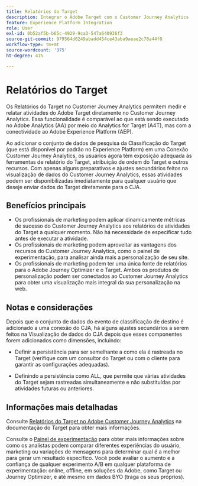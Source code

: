 ```yaml
---
title: Relatórios do Target
description: Integrar o Adobe Target com o Customer Journey Analytics
feature: Experience Platform Integration
role: User
exl-id: 0b52af5b-b65c-4929-9ca3-547a640936f3
source-git-commit: 979564d0249abadd454ce43aba9aeae2c78a44f0
workflow-type: tm+mt
source-wordcount: '375'
ht-degree: 41%

---
```


# Relatórios do Target

Os Relatórios do Target no Customer Journey Analytics permitem medir e relatar atividades do Adobe Target diretamente no Customer Journey Analytics. Essa funcionalidade é comparável ao que está sendo executado no Adobe Analytics (AA) por meio do Analytics for Target (A4T), mas com a conectividade ao Adobe Experience Platform (AEP).

Ao adicionar o conjunto de dados de pesquisa da Classificação do Target (que está disponível por padrão no Experience Platform) em uma Conexão Customer Journey Analytics, os usuários agora têm exposição adequada às ferramentas de relatório do Target, atribuição de ordem do Target e outros recursos. Com apenas alguns preparativos e ajustes secundários feitos na visualização de dados do Customer Journey Analytics, essas atividades podem ser disponibilizadas imediatamente para qualquer usuário que deseje enviar dados do Target diretamente para o CJA.

## Benefícios principais

* Os profissionais de marketing podem aplicar dinamicamente métricas de sucesso do Customer Journey Analytics aos relatórios de atividades do Target a qualquer momento. Não há necessidade de especificar tudo antes de executar a atividade.
* Os profissionais de marketing podem aproveitar as vantagens dos recursos do Customer Journey Analytics, como o painel de experimentação, para analisar ainda mais a personalização de seu site.
* Os profissionais de marketing podem ter uma única fonte de relatórios para o Adobe Journey Optimizer e o Target. Ambos os produtos de personalização podem ser conectados ao Customer Journey Analytics para obter uma visualização mais integral da sua personalização na web.

## Notas e considerações

Depois que o conjunto de dados do evento de classificação de destino é adicionado a uma conexão do CJA, há alguns ajustes secundários a serem feitos na Visualização de dados do CJA depois que esses componentes forem adicionados como dimensões, incluindo:

* Definir a persistência para ser semelhante a como ela é rastreada no Target (verifique com um consultor do Target ou com o cliente para garantir as configurações adequadas).

* Definindo a persistência como ALL, que permite que várias atividades do Target sejam rastreadas simultaneamente e não substituídas por atividades futuras ou anteriores.

## Informações mais detalhadas

Consulte [Relatórios do Target no Adobe Customer Journey Analytics](https://experienceleague.adobe.com/pt-br/docs/target/using/integrate/cja/target-reporting-in-cja) na documentação do Target para obter mais informações.

Consulte o [Painel de experimentação](../analysis-workspace/c-panels/experimentation.md) para obter mais informações sobre como os analistas podem comparar diferentes experiências do usuário, marketing ou variações de mensagens para determinar qual é a melhor para gerar um resultado específico. Você pode avaliar o aumento e a confiança de qualquer experimento A/B em qualquer plataforma de experimentação: online, offline, em soluções da Adobe, como Target ou Journey Optimizer, e até mesmo em dados BYO (traga os seus próprios).
